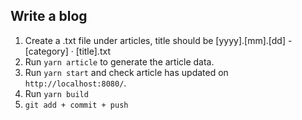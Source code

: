 ## Write a blog
1. Create a .txt file under articles, title should be [yyyy].[mm].[dd] - [category] · [title].txt
2. Run `yarn article` to generate the article data.
3. Run `yarn start` and check article has updated on `http://localhost:8080/`.
4. Run `yarn build`
5. `git add + commit + push`
